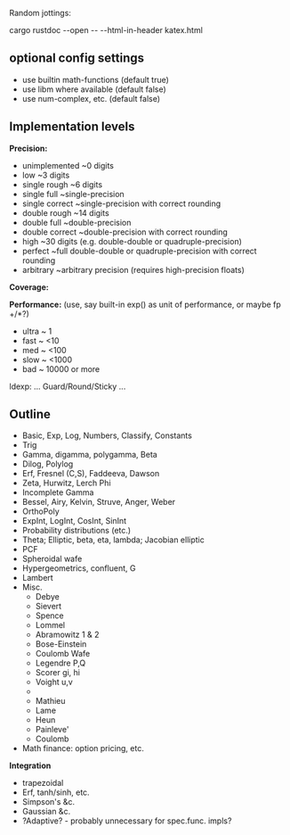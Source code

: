 Random jottings:

cargo rustdoc --open -- --html-in-header katex.html

## optional config settings
- use builtin math-functions (default true)
- use libm where available (default false)
- use num-complex, etc. (default false)

## Implementation levels

**Precision:**
- unimplemented ~0 digits
- low ~3 digits
- single rough ~6 digits
- single full ~single-precision
- single correct ~single-precision with correct rounding
- double rough ~14 digits
- double full ~double-precision
- double correct ~double-precision with correct rounding
- high ~30 digits (e.g. double-double or quadruple-precision)
- perfect ~full double-double or quadruple-precision with correct rounding
- arbitrary ~arbitrary precision (requires high-precision floats)

**Coverage:**

**Performance:**
(use, say built-in exp() as unit of performance, or maybe fp +/*?)
- ultra ~ 1
- fast ~ <10
- med ~ <100
- slow ~ <1000
- bad ~ 10000 or more

ldexp: ...  Guard/Round/Sticky ...


## Outline
- Basic, Exp, Log, Numbers, Classify, Constants
- Trig
- Gamma, digamma, polygamma, Beta
- Dilog, Polylog
- Erf, Fresnel (C,S), Faddeeva, Dawson
- Zeta, Hurwitz, Lerch Phi
- Incomplete Gamma
- Bessel, Airy, Kelvin, Struve, Anger, Weber
- OrthoPoly
- ExpInt, LogInt, CosInt, SinInt
- Probability distributions (etc.)
- Theta; Elliptic, beta, eta, lambda; Jacobian elliptic
- PCF
- Spheroidal wafe
- Hypergeometrics, confluent, G
- Lambert
- Misc.
  - Debye
  - Sievert
  - Spence
  - Lommel
  - Abramowitz 1 & 2
  - Bose-Einstein
  - Coulomb Wafe
  - Legendre P,Q
  - Scorer gi, hi
  - Voight u,v
  -
  - Mathieu
  - Lame
  - Heun
  - Painleve'
  - Coulomb
- Math finance: option pricing, etc.

**Integration**
- trapezoidal
- Erf, tanh/sinh, etc.
- Simpson's &c.
- Gaussian &c.
- ?Adaptive? - probably unnecessary for spec.func. impls?



